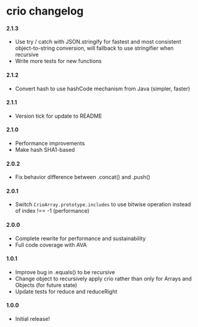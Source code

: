 # crio changelog

#### 2.1.3
* Use try / catch with JSON.stringify for fastest and most consistent object-to-string conversion, will fallback to use stringifier when recursive
* Write more tests for new functions

#### 2.1.2
* Convert hash to use hashCode mechanism from Java (simpler, faster)

#### 2.1.1
* Version tick for update to README

#### 2.1.0
* Performance improvements
* Make hash SHA1-based

#### 2.0.2
* Fix behavior difference between .concat() and .push()

#### 2.0.1
* Switch `CrioArray.prototype.includes` to use bitwise operation instead of index !== -1 (performance)

#### 2.0.0
* Complete rewrite for performance and sustainability
* Full code coverage with AVA

#### 1.0.1
* Improve bug in .equals() to be recursive
* Change object to recursively apply crio rather than only for Arrays and Objects (for future state)
* Update tests for reduce and reduceRight

#### 1.0.0
* Initial release!